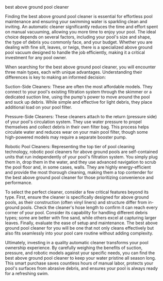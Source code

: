 best above ground pool cleaner


Finding the best above ground pool cleaner is essential for effortless pool maintenance and ensuring your swimming water is sparkling clean and inviting. An automatic cleaner significantly reduces the time and effort spent on manual vacuuming, allowing you more time to enjoy your pool. The ideal choice depends on several factors, including your pool's size and shape, the type of debris you commonly face, and your budget. Whether you are dealing with fine silt, leaves, or twigs, there is a specialized above ground pool vacuum designed to handle the job efficiently, making it a critical investment for any pool owner.



When searching for the best above ground pool cleaner, you will encounter three main types, each with unique advantages. Understanding their differences is key to making an informed decision:




Suction-Side Cleaners: These are often the most affordable models. They connect to your pool's existing filtration system through the skimmer or a dedicated suction line, using the pump's power to move around the pool and suck up debris. While simple and effective for light debris, they place additional load on your pool filter.


Pressure-Side Cleaners: These cleaners attach to the return (pressure side) of your pool's circulation system. They use water pressure to propel themselves and collect debris in their own filter bag. This process helps circulate water and reduces wear on your main pool filter, though some high-powered models may require a separate booster pump.


Robotic Pool Cleaners: Representing the top tier of pool cleaning technology, robotic pool cleaners for above ground pools are self-contained units that run independently of your pool's filtration system. You simply plug them in, drop them in the water, and they use advanced navigation to scrub the pool floor and, in some cases, walls. They are highly energy-efficient and provide the most thorough cleaning, making them a top contender for the best above ground pool cleaner for those prioritizing convenience and performance.





To select the perfect cleaner, consider a few critical features beyond its type. First, ensure the cleaner is specifically designed for above ground pools, as their construction (often vinyl liners) and structure differ from in-ground pools. Check the cleaner's hose length to confirm it can reach every corner of your pool. Consider its capability for handling different debris types; some are better with fine sand, while others excel at capturing larger leaves. Finally, evaluate the ease of setup and maintenance. The best above ground pool cleaner for you will be one that not only cleans effectively but also fits seamlessly into your pool care routine without adding complexity.



Ultimately, investing in a quality automatic cleaner transforms your pool ownership experience. By carefully weighing the benefits of suction, pressure, and robotic models against your specific needs, you can find the best above ground pool cleaner to keep your water pristine all season long. This smart purchase saves countless hours of manual labor, protects your pool's surfaces from abrasive debris, and ensures your pool is always ready for a refreshing swim.
